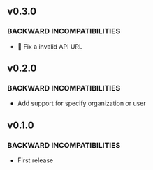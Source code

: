 ## v0.3.0

### BACKWARD INCOMPATIBILITIES
- :bug: Fix a invalid API URL


## v0.2.0

### BACKWARD INCOMPATIBILITIES
- Add support for specify organization or user


## v0.1.0

### BACKWARD INCOMPATIBILITIES
- First release
